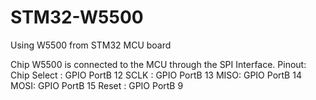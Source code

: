 # STM32-W5500
Using W5500 from STM32 MCU board

Chip W5500 is connected to the MCU through the SPI Interface. Pinout:
    Chip Select : GPIO PortB 12
    SCLK : GPIO PortB 13
    MISO: GPIO PortB 14
    MOSI: GPIO PortB 15
    Reset : GPIO PortB 9

